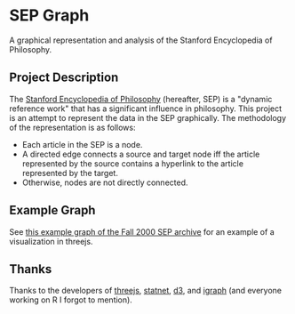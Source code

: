# SEP Graph

A graphical representation and analysis of the Stanford Encyclopedia of Philosophy.

## Project Description

The [Stanford Encyclopedia of Philosophy][SEP] (hereafter, SEP) is a "dynamic reference work" that has a significant influence in philosophy. This project is an attempt to represent the data in the SEP graphically. The methodology of the representation is as follows:

+ Each article in the SEP is a node.
+ A directed edge connects a source and target node iff the article represented by the source contains a hyperlink to the article represented by the target.
+ Otherwise, nodes are not directly connected.

## Example Graph

See [this example graph of the Fall 2000 SEP archive][1] for an example of a visualization in threejs.


## Thanks

Thanks to the developers of [threejs][2], [statnet][3], [d3][4], and [igraph][5] (and everyone working on R I forgot to mention). 

[SEP]: https://plato.stanford.edu
[1]: https://adamdedwards.github.io/sep-graph/pages/fall2000
[2]: https://github.com/bwlewis/rthreejs
[3]: http://statnet.csde.washington.edu/
[4]: https://github.com/d3
[5]: https://github.com/igraph
